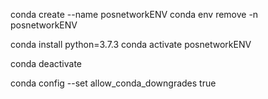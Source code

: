 
conda create --name posnetworkENV
conda env remove -n posnetworkENV 


conda install python=3.7.3
conda activate posnetworkENV

conda deactivate

conda config --set allow_conda_downgrades true
